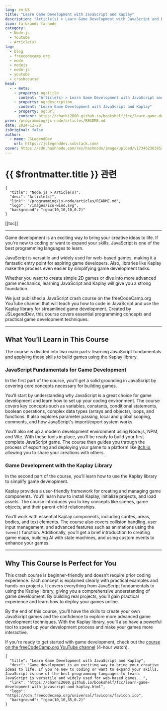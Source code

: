 ```yaml
---
lang: en-US
title: "Learn Game Development with JavaScript and Kaplay"
description: "Article(s) > Learn Game Development with JavaScript and Kaplay"
icon: fa-brands fa-node
category:
  - Node.js
  - Youtube
  - Article(s)
tag:
  - blog
  - freecodecamp.org
  - node
  - nodejs
  - node-js
  - youtube
  - crashcourse
head:
  - - meta:
    - property: og:title
      content: "Article(s) > Learn Game Development with JavaScript and Kaplay"
    - property: og:description
      content: "Learn Game Development with JavaScript and Kaplay"
    - property: og:url
      content: https://chanhi2000.github.io/bookshelf/fcc/learn-game-development-with-javascript-and-kaplay.html
prev: /programming/js-node/articles/README.md
date: 2024-12-20
isOriginal: false
author:
  - name: JSLegendDev
    url: https://jslegenddev.substack.com/
cover: https://cdn.hashnode.com/res/hashnode/image/upload/v1734623838531/8083f2dd-65f7-49c6-81b0-0a1107d2ee9a.png
---
```


# {{ $frontmatter.title }} 관련

```component VPCard
{
  "title": "Node.js > Article(s)",
  "desc": "Article(s)",
  "link": "/programming/js-node/articles/README.md",
  "logo": "/images/ico-wind.svg",
  "background": "rgba(10,10,10,0.2)"
}
```

[[toc]]

---

<SiteInfo
  name="Learn Game Development with JavaScript and Kaplay"
  desc="Game development is an exciting way to bring your creative ideas to life. If you're new to coding or want to expand your skills, JavaScript is one of the best programming languages to learn. JavaScript is versatile and widely used for web-based games..."
  url="https://freecodecamp.org/news/learn-game-development-with-javascript-and-kaplay"
  logo="https://cdn.freecodecamp.org/universal/favicons/favicon.ico"
  preview="https://cdn.hashnode.com/res/hashnode/image/upload/v1734623838531/8083f2dd-65f7-49c6-81b0-0a1107d2ee9a.png"/>

Game development is an exciting way to bring your creative ideas to life. If you're new to coding or want to expand your skills, JavaScript is one of the best programming languages to learn.

JavaScript is versatile and widely used for web-based games, making it a fantastic entry point for aspiring game developers. Also, libraries like Kaplay make the process even easier by simplifying game development tasks.

Whether you want to create simple 2D games or dive into more advanced game mechanics, learning JavaScript and Kaplay will give you a strong foundation.

We just published a JavaScript crash course on the freeCodeCamp.org YouTube channel that will teach you how to code in JavaScript and use the Kaplay library for streamlined game development. Created by JSLegendDev, this course covers essential programming concepts and practical game development techniques.

---

## What You’ll Learn in This Course

The course is divided into two main parts: learning JavaScript fundamentals and applying those skills to build games using the Kaplay library.

### JavaScript Fundamentals for Game Development

In the first part of the course, you'll get a solid grounding in JavaScript by covering core concepts necessary for building games.

You’ll start by understanding why JavaScript is a great choice for game development and learn how to set up your coding environment. The course covers key concepts such as variables, constants, conditional statements, boolean operations, complex data types (arrays and objects), loops, and functions. It also explores parameter passing, local and global scoping, comments, and how JavaScript's import/export system works.

You’ll also set up a modern development environment using Node.js, NPM, and Vite. With these tools in place, you'll be ready to build your first complete JavaScript game. The course then guides you through the process of exporting and deploying your game to a platform like [<VPIcon icon="fas fa-globe"/>itch.io](http://itch.io), allowing you to share your creations with others.

### Game Development with the Kaplay Library

In the second part of the course, you’ll learn how to use the Kaplay library to simplify game development.

Kaplay provides a user-friendly framework for creating and managing game components. You’ll learn how to install Kaplay, initialize projects, and load assets. The course introduces you to key concepts like scenes, game objects, and their parent-child relationships.

You’ll work with essential Kaplay components, including sprites, areas, bodies, and text elements. The course also covers collision handling, user input management, and advanced features such as animations using the `tween()` function. Additionally, you’ll get a brief introduction to creating game maps, building AI with state machines, and using custom events to enhance your games.

---

## Why This Course Is Perfect for You

This crash course is beginner-friendly and doesn’t require prior coding experience. Each concept is explained clearly with practical examples and hands-on projects. It covers everything from JavaScript fundamentals to using the Kaplay library, giving you a comprehensive understanding of game development. By building real projects, you’ll gain practical experience and learn how to deploy your games online.

By the end of this course, you’ll have the skills to create your own JavaScript games and the confidence to explore more advanced game development techniques. With the Kaplay library, you’ll also have a powerful tool to speed up your development process and make your games more interactive.

If you're ready to get started with game development, check out the [<VPIcon icon="fa-brands fa-youtube"/>course on the freeCodeCamp.org YouTube channel](https://youtu.be/KHxX0CgMGs4) (4-hour watch).

<VidStack src="youtube/KHxX0CgMGs4" />

<!-- TODO: add ARTICLE CARD -->
```component VPCard
{
  "title": "Learn Game Development with JavaScript and Kaplay",
  "desc": "Game development is an exciting way to bring your creative ideas to life. If you're new to coding or want to expand your skills, JavaScript is one of the best programming languages to learn. JavaScript is versatile and widely used for web-based games...",
  "link": "https://chanhi2000.github.io/bookshelf/fcc/learn-game-development-with-javascript-and-kaplay.html",
  "logo": "https://cdn.freecodecamp.org/universal/favicons/favicon.ico",
  "background": "rgba(10,10,35,0.2)"
}
```
